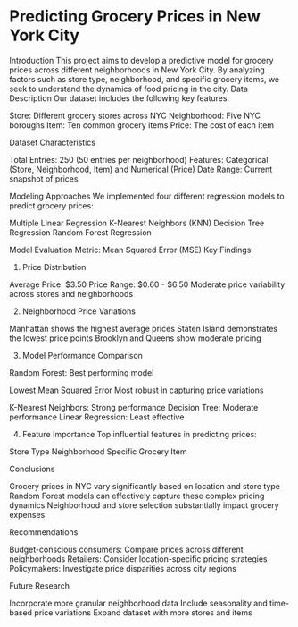 # Predicting Grocery Prices in New York City

Introduction
This project aims to develop a predictive model for grocery prices across different neighborhoods in New York City. By analyzing factors such as store type, neighborhood, and specific grocery items, we seek to understand the dynamics of food pricing in the city.
Data Description
Our dataset includes the following key features:

Store: Different grocery stores across NYC
Neighborhood: Five NYC boroughs
Item: Ten common grocery items
Price: The cost of each item

Dataset Characteristics

Total Entries: 250 (50 entries per neighborhood)
Features: Categorical (Store, Neighborhood, Item) and Numerical (Price)
Date Range: Current snapshot of prices

Modeling Approaches
We implemented four different regression models to predict grocery prices:

Multiple Linear Regression
K-Nearest Neighbors (KNN)
Decision Tree Regression
Random Forest Regression

Model Evaluation Metric: Mean Squared Error (MSE)
Key Findings
1. Price Distribution

Average Price: $3.50
Price Range: $0.60 - $6.50
Moderate price variability across stores and neighborhoods

2. Neighborhood Price Variations

Manhattan shows the highest average prices
Staten Island demonstrates the lowest price points
Brooklyn and Queens show moderate pricing

3. Model Performance Comparison

Random Forest: Best performing model

Lowest Mean Squared Error
Most robust in capturing price variations


K-Nearest Neighbors: Strong performance
Decision Tree: Moderate performance
Linear Regression: Least effective

4. Feature Importance
Top influential features in predicting prices:

Store Type
Neighborhood
Specific Grocery Item

Conclusions

Grocery prices in NYC vary significantly based on location and store type
Random Forest models can effectively capture these complex pricing dynamics
Neighborhood and store selection substantially impact grocery expenses

Recommendations

Budget-conscious consumers: Compare prices across different neighborhoods
Retailers: Consider location-specific pricing strategies
Policymakers: Investigate price disparities across city regions

Future Research

Incorporate more granular neighborhood data
Include seasonality and time-based price variations
Expand dataset with more stores and items
